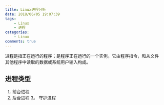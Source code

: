 ```yaml
---
title: Linux进程分析
date: 2018/06/05 19:07:39
tags:
    - Linux
    - 进程
categories:
    - Linux
comments: true
---
```


进程是指正在运行的程序；是程序正在运行的一个实例。它由程序指令，和从文件其他程序中读取的数据或系统用户输入构成。
<!-- more -->
## 进程类型
1. 前台进程
2. 后台进程
3。 守护进程